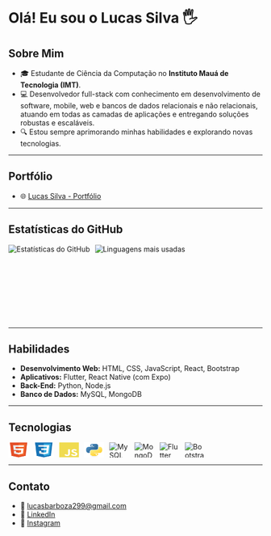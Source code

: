 # Olá! Eu sou o Lucas Silva 🖐️  

## Sobre Mim  
- 🎓 Estudante de Ciência da Computação no **Instituto Mauá de Tecnologia (IMT)**.  
- 💻 Desenvolvedor full-stack com conhecimento em desenvolvimento de software, mobile, web e bancos de dados relacionais e não relacionais, atuando em todas as camadas de aplicações e entregando soluções robustas e escaláveis.
- 🔍 Estou sempre aprimorando minhas habilidades e explorando novas tecnologias.  

---

## Portfólio  
- 🌐 [Lucas Silva - Portfólio](https://portfolio-yg0y.onrender.com/)  

---

## Estatísticas do GitHub  
<div style="display: flex; gap: 10px;">
  <img height="150" src="https://github-readme-stats.vercel.app/api?username=LucasS059&theme=radical&show_icons=true" alt="Estatísticas do GitHub">
  <img height="150" src="https://github-readme-stats.vercel.app/api/top-langs?username=LucasS059&layout=compact&langs_count=8&theme=radical" alt="Linguagens mais usadas">
</div>  

---

## Habilidades  
- **Desenvolvimento Web:** HTML, CSS, JavaScript, React, Bootstrap
- **Aplicativos:** Flutter, React Native (com Expo)
- **Back-End:** Python, Node.js
- **Banco de Dados:** MySQL, MongoDB
---

## Tecnologias  
<div style="display: flex; gap: 10px; flex-wrap: wrap;">
  <img alt="HTML" height="30" width="40" src="https://raw.githubusercontent.com/devicons/devicon/master/icons/html5/html5-original.svg">
  <img alt="CSS" height="30" width="40" src="https://raw.githubusercontent.com/devicons/devicon/master/icons/css3/css3-original.svg">
  <img alt="JavaScript" height="30" width="40" src="https://raw.githubusercontent.com/devicons/devicon/master/icons/javascript/javascript-plain.svg">
  <img alt="Python" height="30" width="40" src="https://raw.githubusercontent.com/devicons/devicon/master/icons/python/python-original.svg">
  <img alt="MySQL" height="30" width="40" src="https://cdn.jsdelivr.net/gh/devicons/devicon/icons/mysql/mysql-original-wordmark.svg">
  <img alt="MongoDB" height="30" width="40" src="https://cdn.jsdelivr.net/gh/devicons/devicon/icons/mongodb/mongodb-original-wordmark.svg">
  <img alt="Flutter" height="30" width="40" src="https://cdn.jsdelivr.net/gh/devicons/devicon/icons/flutter/flutter-original.svg">
  <img alt="Bootstrap" height="30" width="40" src="https://cdn.jsdelivr.net/gh/devicons/devicon/icons/bootstrap/bootstrap-original.svg">
</div>  

---

## Contato  
- 📧 [lucasbarboza299@gmail.com](mailto:lucasbarboza299@gmail.com)  
- 💼 [LinkedIn](https://www.linkedin.com/in/lucas-silva-barboza-a2568b285/)  
- 📸 [Instagram](https://www.instagram.com/lucas_s059/)  
